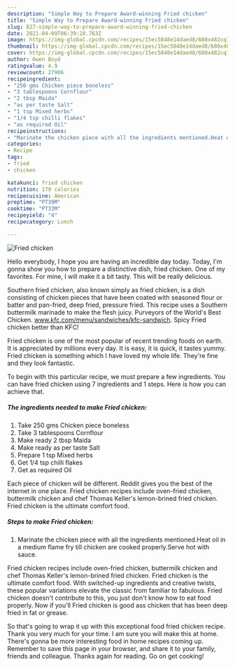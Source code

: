 ```yaml
---
description: "Simple Way to Prepare Award-winning Fried chicken"
title: "Simple Way to Prepare Award-winning Fried chicken"
slug: 827-simple-way-to-prepare-award-winning-fried-chicken
date: 2021-04-09T06:39:28.763Z
image: https://img-global.cpcdn.com/recipes/15ec5848e14daed8/680x482cq70/fried-chicken-recipe-main-photo.jpg
thumbnail: https://img-global.cpcdn.com/recipes/15ec5848e14daed8/680x482cq70/fried-chicken-recipe-main-photo.jpg
cover: https://img-global.cpcdn.com/recipes/15ec5848e14daed8/680x482cq70/fried-chicken-recipe-main-photo.jpg
author: Owen Boyd
ratingvalue: 4.9
reviewcount: 27906
recipeingredient:
- "250 gms Chicken piece boneless"
- "3 tablespoons Cornflour"
- "2 tbsp Maida"
- "as per taste Salt"
- "1 tsp Mixed herbs"
- "1/4 tsp chilli flakes"
- "as required Oil"
recipeinstructions:
- "Marinate the chicken piece with all the ingredients mentioned.Heat oil in a medium flame fry till chicken are cooked properly.Serve hot with sauce."
categories:
- Recipe
tags:
- fried
- chicken

katakunci: fried chicken 
nutrition: 179 calories
recipecuisine: American
preptime: "PT39M"
cooktime: "PT33M"
recipeyield: "4"
recipecategory: Lunch

---
```



![Fried chicken](https://img-global.cpcdn.com/recipes/15ec5848e14daed8/680x482cq70/fried-chicken-recipe-main-photo.jpg)

Hello everybody, I hope you are having an incredible day today. Today, I'm gonna show you how to prepare a distinctive dish, fried chicken. One of my favorites. For mine, I will make it a bit tasty. This will be really delicious.

Southern fried chicken, also known simply as fried chicken, is a dish consisting of chicken pieces that have been coated with seasoned flour or batter and pan-fried, deep fried, pressure fried. This recipe uses a Southern buttermilk marinade to make the flesh juicy. Purveyors of the World&#39;s Best Chicken. www.kfc.com/menu/sandwiches/kfc-sandwich. Spicy Fried chicken better than KFC!

Fried chicken is one of the most popular of recent trending foods on earth. It is appreciated by millions every day. It is easy, it is quick, it tastes yummy. Fried chicken is something which I have loved my whole life. They're fine and they look fantastic.


To begin with this particular recipe, we must prepare a few ingredients. You can have fried chicken using 7 ingredients and 1 steps. Here is how you can achieve that.

<!--inarticleads1-->

##### The ingredients needed to make Fried chicken:

1. Take 250 gms Chicken piece boneless
1. Take 3 tablespoons Cornflour
1. Make ready 2 tbsp Maida
1. Make ready as per taste Salt
1. Prepare 1 tsp Mixed herbs
1. Get 1/4 tsp chilli flakes
1. Get as required Oil


Each piece of chicken will be different. Reddit gives you the best of the internet in one place. Fried chicken recipes include oven-fried chicken, buttermilk chicken and chef Thomas Keller&#39;s lemon-brined fried chicken. Fried chicken is the ultimate comfort food. 

<!--inarticleads2-->

##### Steps to make Fried chicken:

1. Marinate the chicken piece with all the ingredients mentioned.Heat oil in a medium flame fry till chicken are cooked properly.Serve hot with sauce.


Fried chicken recipes include oven-fried chicken, buttermilk chicken and chef Thomas Keller&#39;s lemon-brined fried chicken. Fried chicken is the ultimate comfort food. With switched-up ingredients and creative twists, these popular variations elevate the classic from familiar to fabulous. Fried chicken doesn&#39;t contribute to this, you just don&#39;t know how to eat food properly. Now if you&#39;ll Fried chicken is good ass chicken that has been deep fried in fat or grease. 

So that's going to wrap it up with this exceptional food fried chicken recipe. Thank you very much for your time. I am sure you will make this at home. There's gonna be more interesting food in home recipes coming up. Remember to save this page in your browser, and share it to your family, friends and colleague. Thanks again for reading. Go on get cooking!
